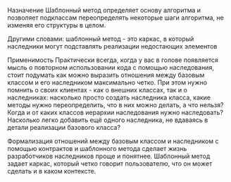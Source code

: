﻿



Назначение
Шаблонный метод определяет основу алгоритма и позволяет подклассам переопределять некоторые шаги алгоритма, не изменяя его структуры в целом.

Другими словами: шаблонный метод - это каркас, в который наследники могут подставлять реализации недостающих элементов

Применимость
Практически всегда, когда у вас в голове появляется мысль о повторном использовании кода с помощью наследования, 
стоит подумать как можно выразить отношения между базовым классом и его наследником максимально четко. 
При этом нужно помнить о своих клиентах - как о внешних классах, так и о наследниках: насколько просто создать наследника класса,
какие методы нужно переопределить, что в них можно делать, а что нельзя? Когда и от каких классов иерархии наследования нужно наследовать?
Насколько легко добавить ещё одного наследника, не вдаваясь в детали реализации базового класса?

Формализация отношений между базовым классом и наследником с помощью контрактов и шаблонного метода сделает жизнь разработчиков наследников
проще и понятнее. Шаблонный метод задает каркас, который четко говорит пользователю, что он может сделать и в каком контексте.